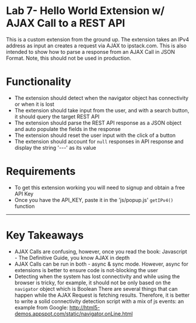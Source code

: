 # Lab 7- Hello World Extension w/ AJAX Call to a REST API
This is a custom extension from the ground up.  The extension takes an IPv4 address as input an creates a request via AJAX to ipstack.com.
This is also intended to show how to parse a response from an AJAX Call in JSON Format.  Note, this should not be used in production.

# Functionality
* The extension should detect when the navigator object has connectivity or when it is lost
* The extension should take input from the user, and with a search button, it should query the target REST API
* The extension should parse the REST API response as a JSON object and auto populate the fields in the response
* The extension should reset the user input with the click of a button
* The extension should account for `null` responses in API response and display the string '---' as its value

# Requirements
* To get this extension working you will need to signup and obtain a free API Key
* Once you have the API_KEY, paste it in the 'js/popup.js' `getIPv4()` function

***

# Key Takeaways
* AJAX Calls are confusing, however, once you read the book: Javascript - The Definitive Guide, you know AJAX in depth
* AJAX Calls can be run in both - async & sync mode.  However, async for extensions is better to ensure code is not-blocking the user
* Detecting when the system has lost connectivity and while using the browser is tricky, for example, it should not be only based on the `navigator` object which is Boolean
  There are several things that can happen while the AJAX Request is fetching results.  Therefore, it is better to write a solid connectivity detection script with a mix of
  js events: an example from Google:  http://html5-demos.appspot.com/static/navigator.onLine.html
